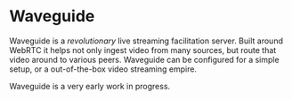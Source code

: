 # Waveguide
Waveguide is a _revolutionary_ live streaming facilitation server. Built around WebRTC it helps not only ingest video from many sources, but route that video around to various peers. Waveguide can be configured for a simple setup, or a out-of-the-box video streaming empire.

Waveguide is a very early work in progress.